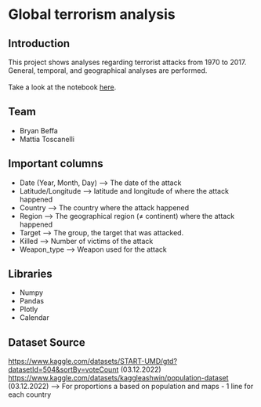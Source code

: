 # Global terrorism analysis

## Introduction
This project shows analyses regarding terrorist attacks from 1970 to 2017. General, temporal, and geographical analyses are performed. <br><br>
Take a look at the notebook [here](https://mattiatoscanelli.github.io/global-terrorism-analysis/).

## Team
- Bryan Beffa
- Mattia Toscanelli

## Important columns
- Date (Year, Month, Day) --> The date of the attack
- Latitude/Longitude --> latitude and longitude of where the attack happened
- Country --> The country where the attack happened
- Region --> The geographical region (≠ continent) where the attack happened
- Target --> The group, the target that was attacked.
- Killed --> Number of victims of the attack
- Weapon_type --> Weapon used for the attack

## Libraries
- Numpy
- Pandas
- Plotly
- Calendar

## Dataset Source
https://www.kaggle.com/datasets/START-UMD/gtd?datasetId=504&sortBy=voteCount (03.12.2022)<br>
https://www.kaggle.com/datasets/kaggleashwin/population-dataset (03.12.2022) --> For proportions a based on population and maps - 1 line for each country
